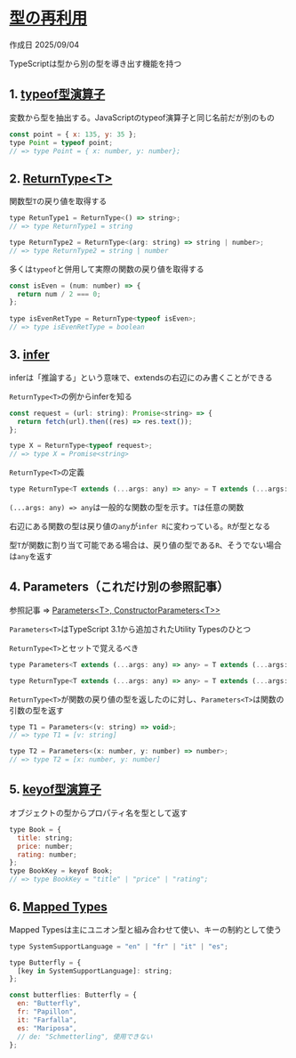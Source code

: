# [型の再利用](https://typescriptbook.jp/reference/type-reuse)

作成日 2025/09/04

TypeScriptは型から別の型を導き出す機能を持つ

## 1. [typeof型演算子](https://typescriptbook.jp/reference/type-reuse/typeof-type-operator)

変数から型を抽出する。JavaScriptのtypeof演算子と同じ名前だが別のもの

```javascript
const point = { x: 135, y: 35 };
type Point = typeof point;
// => type Point = { x: number, y: number};
```

## 2. [ReturnType&lt;T&gt;](https://typescriptbook.jp/reference/type-reuse/utility-types/return-type)

関数型`T`の戻り値を取得する

```javascript
type RetunType1 = ReturnType<() => string>;
// => type ReturnType1 = string

type ReturnType2 = ReturnType<(arg: string) => string | number>;
// => type ReturnType2 = string | number
```

多くは`typeof`と併用して実際の関数の戻り値を取得する

```javascript
const isEven = (num: number) => {
  return num / 2 === 0;
};
 
type isEvenRetType = ReturnType<typeof isEven>;
// => type isEvenRetType = boolean
```

## 3. [infer](https://typescriptbook.jp/reference/type-reuse/conditional-types/infer)

inferは「推論する」という意味で、extendsの右辺にのみ書くことができる

`ReturnType<T>`の例からinferを知る

```javascript
const request = (url: string): Promise<string> => {
  return fetch(url).then((res) => res.text());
};

type X = ReturnType<typeof request>;
// => type X = Promise<string>
```

`ReturnType<T>`の定義

```javascript
type ReturnType<T extends (...args: any) => any> = T extends (...args: any) => infer R ? R : any;
```

`(...args: any) => any`は一般的な関数の型を示す。`T`は任意の関数

右辺にある関数の型は戻り値の`any`が`infer R`に変わっている。`R`が型となる

型`T`が関数に割り当て可能である場合は、戻り値の型である`R`、そうでない場合は`any`を返す

## 4. Parameters（これだけ別の参照記事）

参照記事 => [Parameters&lt;T&gt;, ConstructorParameters&lt;T&gt;>](https://zenn.dev/okunokentaro/articles/01gm8gvthtt1tv72qt59adwfpq)

`Parameters<T>`はTypeScript 3.1から追加されたUtility Typesのひとつ

`ReturnType<T>`とセットで覚えるべき

```javascript
type Parameters<T extends (...args: any) => any> = T extends (...args: infer P) => any ? P : never;

type ReturnType<T extends (...args: any) => any> = T extends (...args: any) => infer R ? R : any;
```

`ReturnType<T>`が関数の戻り値の型を返したのに対し、`Parameters<T>`は関数の引数の型を返す

```javascript
type T1 = Parameters<(v: string) => void>;
// => type T1 = [v: string]

type T2 = Parameters<(x: number, y: number) => number>;
// => type T2 = [x: number, y: number]
```

## 5. [keyof型演算子](https://typescriptbook.jp/reference/type-reuse/keyof-type-operator)

オブジェクトの型からプロパティ名を型として返す

```javascript
type Book = {
  title: string;
  price: number;
  rating: number;
};
type BookKey = keyof Book;
// => type BookKey = "title" | "price" | "rating";
```

## 6. [Mapped Types](https://typescriptbook.jp/reference/type-reuse/mapped-types)

Mapped Typesは主にユニオン型と組み合わせて使い、キーの制約として使う

```javascript
type SystemSupportLanguage = "en" | "fr" | "it" | "es";

type Butterfly = {
  [key in SystemSupportLanguage]: string;
};

const butterflies: Butterfly = {
  en: "Butterfly",
  fr: "Papillon",
  it: "Farfalla",
  es: "Mariposa",
  // de: "Schmetterling", 使用できない
};
```
